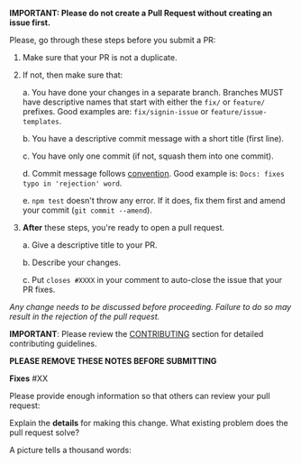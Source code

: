 **IMPORTANT: Please do not create a Pull Request without creating an issue first.**

Please, go through these steps before you submit a PR:
1. Make sure that your PR is not a duplicate.
2. If not, then make sure that:

    a. You have done your changes in a separate branch. Branches MUST have descriptive names that start with either the `fix/` or `feature/` prefixes. Good examples are: `fix/signin-issue` or `feature/issue-templates`.

    b. You have a descriptive commit message with a short title (first line).

    c. You have only one commit (if not, squash them into one commit).

    d. Commit message follows [convention](../CONTRIBUTING.md#commit-message). Good example is: `Docs: fixes typo in 'rejection' word`.

    e. `npm test` doesn't throw any error. If it does, fix them first and amend your commit (`git commit --amend`).

3. **After** these steps, you're ready to open a pull request.
   
    a. Give a descriptive title to your PR.

    b. Describe your changes.

    c. Put `closes #XXXX` in your comment to auto-close the issue that your PR fixes.


*Any change needs to be discussed before proceeding. Failure to do so may result in the rejection of the pull request.*


**IMPORTANT**: Please review the [CONTRIBUTING](../#contribute) section for detailed contributing guidelines.

**PLEASE REMOVE THESE NOTES BEFORE SUBMITTING**


**Fixes** #XX

Please provide enough information so that others can review your pull request:

<!-- You can skip this if you're fixing a typo -->


Explain the **details** for making this change. What existing problem does the pull request solve?

<!-- Example: When "Adding a function to do X", explain why it is necessary to have a way to do X. -->

A picture tells a thousand words:
<!-- Provide a screenshot of npm test command here-->

